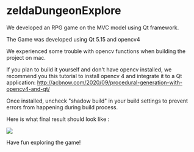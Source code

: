 # zeldaDungeonExplore

We developed an RPG game on the MVC model using Qt framework. 

The Game was developed using Qt 5.15 and opencv4

We experienced some trouble with opencv functions when building the project on mac. 

If you plan to build it yourself and don't have opencv installed, we recommend you this tutorial to install opencv 4 and integrate it to a Qt application: 
http://acbnow.com/2020/09/procedural-generation-with-opencv4-and-qt/

Once installed, uncheck "shadow build" in your build settings to prevent errors from happening during build process. 

Here  is what final result should look like :

![](github_video.gif)



Have fun exploring the game!
